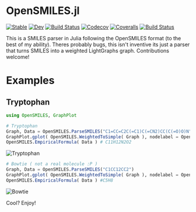 # OpenSMILES.jl

[![Stable](https://img.shields.io/badge/docs-stable-blue.svg)](https://caseykneale.github.io/SMILES.jl/stable)
[![Dev](https://img.shields.io/badge/docs-dev-blue.svg)](https://caseykneale.github.io/SMILES.jl/dev)
[![Build Status](https://travis-ci.com/caseykneale/SMILES.jl.svg?branch=master)](https://travis-ci.com/caseykneale/SMILES.jl)
[![Codecov](https://codecov.io/gh/caseykneale/SMILES.jl/branch/master/graph/badge.svg)](https://codecov.io/gh/caseykneale/SMILES.jl)
[![Coveralls](https://coveralls.io/repos/github/caseykneale/SMILES.jl/badge.svg?branch=master)](https://coveralls.io/github/caseykneale/SMILES.jl?branch=master)
[![Build Status](https://api.cirrus-ci.com/github/caseykneale/SMILES.jl.svg)](https://cirrus-ci.com/github/caseykneale/SMILES.jl)


This is a SMILES parser in Julia following the OpenSMILES format (to the best of my ability). Theres probably bugs, this isn't inventive its just a parser that turns SMILES into a weighted LightGraphs graph. Contributions welcome!

# Examples

## Tryptophan
```Julia
using OpenSMILES, GraphPlot

# Tryptophan
Graph, Data = OpenSMILES.ParseSMILES("C1=CC=C2C(=C1)C(=CN2)CC(C(=O)O)N")
GraphPlot.gplot( OpenSMILES.WeightedToSimple( Graph ), nodelabel = OpenSMILES.abbreviation.( Data ) )
OpenSMILES.EmpiricalFormula( Data ) # C11H12N2O2
```
![Tryptophan](https://raw.githubusercontent.com/caseykneale/OpenSMILES.jl/master/output/Tryptophan.png)

```Julia
# Bowtie ( not a real molecule :P )
Graph, Data = OpenSMILES.ParseSMILES("C1CC12CC2")
GraphPlot.gplot( OpenSMILES.WeightedToSimple( Graph ), nodelabel = OpenSMILES.abbreviation.( Data ) )
OpenSMILES.EmpiricalFormula( Data ) #C5H8
```
![Bowtie](https://raw.githubusercontent.com/caseykneale/OpenSMILES.jl/master/output/Bowtie.png)

Cool? Enjoy!
